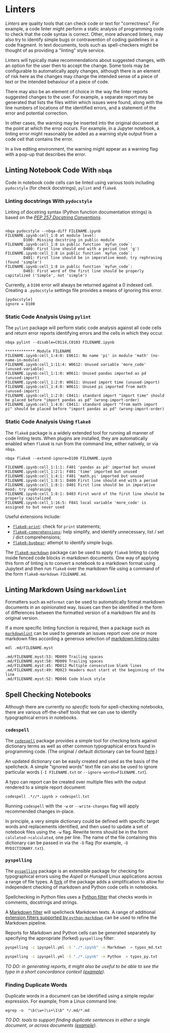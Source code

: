 # Linters

*Linters* are quality tools that can check code or text for "correctness". For example, a code linter might perform a static analysis of programming code to check that the code syntax is correct. Other, more advanced linters, may also try to identify simple bugs or contravention of coding guidelines in a code fragment. In text documents, tools such as spell-checkers might be thought of as providing a "linting" style service.

Linters will typically make recommendations about suggested changes, with an option for the user then to accept the change. Some tools may be configurable to automatically apply changes, although there is an element of risk here as the changes may change the intended sense of a piece of text or the intended behaviour of a piece of code.

There may also be an element of choice in the way the linter reports suggested changes to the user. For example, a separate report may be generated that lists the files within which issues were found, along with the line numbers of locations of the identified errors, and a statement of the error and potential correction.

In other cases, the warning may be inserted into the original document at the point at which the error occurs. For example, in a Jupyter notebook, a linting error might reasonably be added as a warning style output from a code cell that contains the error.

In a live editing environment, the warning might appear as a warning flag with a pop-up that describes the error.

## Linting Notebook Code With `nbqa`

Code in notebook code cells can be linted using various tools including `pydocstyle` (for check docstrings), `pylint` and `flake8`.
### Linting docstrings With `pydocstyle`

Linting of docstring syntax (Python function documentation strings) is based on the [*PEP 257 Docstring Conventions*](https://www.python.org/dev/peps/pep-0257/).

```text

nbqa pydocstyle --nbqa-diff FILENAME.ipynb 
FILENAME.ipynb:cell_1:0 at module level:
        D100: Missing docstring in public module
FILENAME.ipynb:cell_1:8 in public function `myfun_code`:
        D400: First line should end with a period (not 'g')
FILENAME.ipynb:cell_1:8 in public function `myfun_code`:
        D401: First line should be in imperative mood; try rephrasing (found 'simple')
FILENAME.ipynb:cell_1:8 in public function `myfun_code`:
        D403: First word of the first line should be properly capitalized ('Simple', not 'simple')
```

Currently, a `D100` error will always be returned against a 0 indexed cell. Creating a `.pydocstyle` settings file provides a means of ignoring this error.

```text
[pydocstyle]
ignore = D100
```

### Static Code Analysis Using `pylint`

The `pylint` package will perform static code analysis against all code cells and return error reports identifying errors and the cells in which they occur.

```text
nbqa pylint --disable=C0114,C0103 FILENAME.ipynb

************* Module FILENAME
FILENAME.ipynb:cell_1:4:0: E0611: No name 'pi' in module 'math' (no-name-in-module)
FILENAME.ipynb:cell_1:11:4: W0612: Unused variable 'more_code' (unused-variable)
FILENAME.ipynb:cell_1:1:0: W0611: Unused pandas imported as pd (unused-import)
FILENAME.ipynb:cell_1:2:0: W0611: Unused import time (unused-import)
FILENAME.ipynb:cell_1:4:0: W0611: Unused pi imported from math (unused-import)
FILENAME.ipynb:cell_1:2:0: C0411: standard import "import time" should be placed before "import pandas as pd" (wrong-import-order)
FILENAME.ipynb:cell_1:4:0: C0411: standard import "from math import pi" should be placed before "import pandas as pd" (wrong-import-order)
```

### Static Code Analysis Using `flake8`

The `flake8` package is a widely extended tool for running all manner of code linting tests. When plugins are installed, they are automatically enabled when `flake8` is run from the command line, either natively, or via `nbqa`.

```text
nbqa flake8 --extend-ignore=D100 FILENAME.ipynb

FILENAME.ipynb:cell_1:1:1: F401 'pandas as pd' imported but unused
FILENAME.ipynb:cell_1:2:1: F401 'time' imported but unused
FILENAME.ipynb:cell_1:4:1: F401 'math.pi' imported but unused
FILENAME.ipynb:cell_1:8:1: D400 First line should end with a period
FILENAME.ipynb:cell_1:8:1: D401 First line should be in imperative mood; try rephrasing
FILENAME.ipynb:cell_1:8:1: D403 First word of the first line should be properly capitalized
FILENAME.ipynb:cell_1:16:5: F841 local variable 'more_code' is assigned to but never used
```

Useful extensions include:

- [`flake8-print`](https://github.com/JBKahn/flake8-print): check for `print` statements;
- [`flake8-comprehensions`](https://github.com/adamchainz/flake8-comprehensions): help simplify, and identify unnecessary, list / set / dict comprehensions;
- [`flake8-bugbear`](https://github.com/PyCQA/flake8-bugbear): attempt to identify simple bugs.

The [`flake8-markdown`](https://github.com/johnfraney/flake8-markdown) package can be used to apply `flake8` linting to code inside fenced code blocks in markdown documents. One way of applying this form of linting is to convert a notebook to a markdown format using Jupytext and then run `flake8` over the markdown file using a command of the form `flake8-markdown FILENAME.md`.

## Linting Markdown Using `markdownlint`

Formatters such as `mdformat` can be used to automatically format markdown documents in an opinionated way. Issues can then be identified in the form of differences between the formatted version of a markdown file and its original version.

If a more specific linting function is required, then a package such as [`markdownlint`](https://github.com/markdownlint/markdownlint) can be used to generate an issues report over one or more markdown files according a generous selection of [markdown linting rules](https://github.com/markdownlint/markdownlint/blob/master/docs/RULES.md):

```text
mdl .md/FILENAME.myst 

.md/FILENAME.myst:53: MD009 Trailing spaces
.md/FILENAME.myst:58: MD009 Trailing spaces
.md/FILENAME.myst:45: MD012 Multiple consecutive blank lines
.md/FILENAME.myst:49: MD023 Headers must start at the beginning of the line
.md/FILENAME.myst:52: MD046 Code block style
```

## Spell Checking Notebooks

Although there are currently no *specific* tools for spell-checking notebooks, there are various off-the-shelf tools that we can use to identify typographical errors in notebooks.

### `codespell`

The [`codespell`](https://github.com/codespell-project/codespell) package provides a simple tool for checking texts against dictionary terms as well as other common typographical errors found in programming code. (The original / default dictionary can be found [here](https://raw.githubusercontent.com/codespell-project/codespell/master/codespell_lib/data/dictionary.txt).)

An updated dictionary can be easily created and used as the basis of the spellcheck. A simple "ignored words" text file can also be used to ignore particular words (`-I FILENAME.txt` or `--ignore-words=FILENAME.txt`).

A typo can report can be created over multiple files with the output rendered to a simple report document:

`codespell .*//*.ipynb > codespell.txt`

Running `codespell` with the `-w` or `--write-changes` flag will apply recommended changes in-place.

In principle, a very simple dictionary could be defined with specific target words and replacements identified, and then used to update a set of notebook files using the `-w` flag. Rewrite terms should be in the form `calulated->calculated`, one per line. The name of the file containing this dictionary can be passed in via the `-D` flag (for example, `-D MYDICTIONARY.txt`).

### `pyspelling`

The [`pyspelling`](https://facelessuser.github.io/pyspelling/) package is an extensible package for checking for typographical errors using the *Aspell* or *Hunspell* Linux applications across a range of file types. A [fork](https://github.com/ouseful-PR/pyspelling) of the package adds a simplification to allow for independent checking of markdown and Python code cells in notebooks.

Spellchecking in Python files uses a [Python filter](https://facelessuser.github.io/pyspelling/filters/python/) that checks words in comments, docstrings and strings.

A [Markdown filter](https://facelessuser.github.io/pyspelling/filters/markdown/) will spellcheck Markdown texts. A range of additional [extension filters supported by `python-markdown`](https://python-markdown.github.io/extensions/#officially-supported-extensions) can be used to refine the Markdown pipeline.

Reports for Markdown and Python cells can be generated separately by specifying the appropriate (forked) `pyspelling` filter:

```bash
pyspelling -c ipyspell.yml -S "./*.ipynb" -n Markdown  > typos_md.txt

pyspelling -c ipyspell.yml -S "./*.ipynb" -n Python  > typos_py.txt
```

*TO DO: in generating reports, it might also be useful to be able to see the typo in a short concordance context ([example](https://blog.ouseful.info/2015/12/13/n-gram-phrase-based-concordances-in-nltk/)).*
### Finding Duplicate Words

Duplicate words in a document can be identified using a simple regular expression. For example, from a Linux command line:

`egrep -o  "\b(\w+)\s+\1\b" */.md/*.md`

*TO DO: tools to support finding duplicate sentences in either a single document, or across documents ([example](https://blog.ouseful.info/2015/12/13/finding-common-phrases-or-sentences-across-different-documents/)).*
